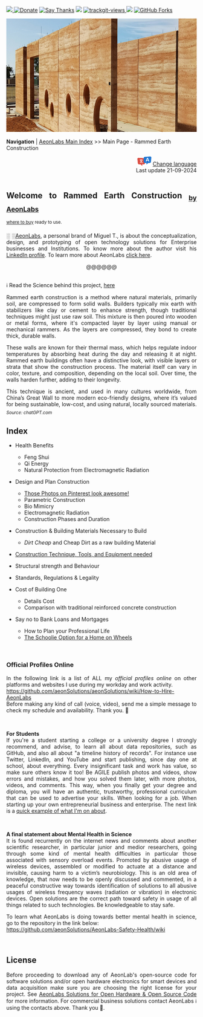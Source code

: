 [![](https://dcbadge.vercel.app/api/server/hw3j3RwfJf) ](https://discord.gg/hw3j3RwfJf)
 [![Donate](https://img.shields.io/badge/donate-$-brown.svg?style=for-the-badge)](http://paypal.me/mtpsilva)
 [![Say Thanks](https://img.shields.io/badge/Say%20Thanks-!-yellow.svg?style=for-the-badge)](https://saythanks.io/to/mtpsilva)
![](https://img.shields.io/github/last-commit/aeonSolutions/openScienceResearch-Smart-DAQ-Device-able-to-Upload-Live-Experimental-Sensor-Data-to-a-Data-Repo?style=for-the-badge)
<a href="https://trackgit.com">
<img src="https://us-central1-trackgit-analytics.cloudfunctions.net/token/ping/lg7xdm3wvd3237y06ujl" alt="trackgit-views" />
</a>
![](https://views.whatilearened.today/views/github/aeonSolutions/Open-Scientific-Research.svg)
[![GitHub Forks](https://img.shields.io/github/forks/aeonSolutions/openScienceResearch-Smart-DAQ-Device-able-to-Upload-Live-Experimental-Sensor-Data-to-a-Data-Repo.svg?style=social&label=Fork&maxAge=2592000)](https://www.github.com/aeonSolutions/openScienceResearch-Smart-DAQ-Device-able-to-Upload-Live-Experimental-Sensor-Data-to-a-Data-Repo/fork)


<p align="center">
   <img src="https://github.com/aeonSolutions/aeonlabs-open-science-rammed_earth_project/blob/main/media/rammed_earth_banner.png" height="300">
</p>

**Navigation** | [AeonLabs Main Index](https://github.com/aeonSolutions/aeonSolutions/blob/main/aeonSolutions-Main-Index.md)  >> Main Page - Rammed Earth Construction


<div align="right">
   <img height="25" src="https://github.com/aeonSolutions/aeonSolutions/blob/main/media/language-icon.png"> 
 <a href="">Change language</a> <br>
Last update 21-09-2024
</div>

<br>

<div align="justify">

## Welcome to Rammed Earth Construction <sub> [by AeonLabs](https://github.com/aeonSolutions/aeonSolutions/blob/main/aeonSolutions-Main-Index.md)  </sub>
<sup> [where to buy](https://github.com/aeonSolutions/PCB-Prototyping-Catalogue/wiki/Where-to-Buy) ready to use. </sup>

░ ░[AeonLabs](https://www.linkedin.com/company/aeonlabs/), a personal brand of Miguel T., is about the conceptualization, design, and prototyping of open technology solutions for Enterprise businesses and Institutions. To know more about the author visit his [LinkedIn profile](https://www.linkedin.com/in/migueltomas/). To learn more about AeonLabs [click here](https://github.com/aeonSolutions/aeonSolutions/blob/main/aeonSolutions-Main-Index.md).

<div align="center">
@@@@@@
</div> <br>

ℹ️ Read the Science behind this project, [here](https://github.com/aeonSolutions/aeonlabs-open-science-rammed_earth_project/wiki)

Rammed earth construction is a method where natural materials, primarily soil, are compressed to form solid walls. Builders typically mix earth with stabilizers like clay or cement to enhance strength, though traditional techniques might just use raw soil. This mixture is then poured into wooden or metal forms, where it's compacted layer by layer using manual or mechanical rammers. As the layers are compressed, they bond to create thick, durable walls.

These walls are known for their thermal mass, which helps regulate indoor temperatures by absorbing heat during the day and releasing it at night. Rammed earth buildings often have a distinctive look, with visible layers or strata that show the construction process. The material itself can vary in color, texture, and composition, depending on the local soil. Over time, the walls harden further, adding to their longevity.

This technique is ancient, and used in many cultures worldwide, from China’s Great Wall to more modern eco-friendly designs, where it’s valued for being sustainable, low-cost, and using natural, locally sourced materials. <sub> *Source: chatGPT.com* </sub>

## Index
- Health Benefits
  - Feng Shui
  - Qi Energy
  - Natural Protection from Electromagnetic Radiation 
 
- Design and Plan Construction
  - [Those Photos on Pinterest look awesome!](https://www.pinterest.com/pin/7388786866440713/)
  - Parametric Construction
  - Bio Mimicry
  - Electromagnetic Radiation
  - Construction Phases and Duration 

- Construction & Building Materials Necessary to Build
  - *Dirt Cheap* and Cheap Dirt as a raw building Material 
- [Construction Technique, Tools, and Equipment needed](https://www.youtube.com/@RedEarthRanch)
- Structural strength and Behaviour
- Standards, Regulations & Legality
- Cost of Building One
  - Details Cost  
  - Comparison with traditional reinforced concrete construction
- Say no to Bank Loans and Mortgages
  - How to Plan your Professional Life
  - [The Schoolie Option for a Home on Wheels](https://www.youtube.com/@ChuckCassadyYT) 

<br>

### Official Profiles Online
In the following link is a list of ALL my *official profiles online* on other platforms and websites I use during my workday and work activity. <br>
https://github.com/aeonSolutions/aeonSolutions/wiki/How-to-Hire-AeonLabs <br>
Before making any kind of call (voice, video), send me a simple message to check my schedule and availability. Thank you. 🙏

<br>

**For Students** <br>
If you're a student starting a college or a university degree I strongly recommend, and advise, to learn all about data repositories, such as GitHub, and also all about "a timeline history of records". For instance use Twitter, LinkedIn, and YouTube and start publishing, since day one at school, about everything. Every insignificant task and work has value, so make sure others know it too! Be AGILE publish photos and videos, show errors and mistakes, and how you solved them later, with more photos, videos, and comments. This way, when you finally get your degree and diploma, you will have an authentic, trustworthy, professional curriculum that can be used to advertise your skills. When looking for a job. When starting up your own entrepreneurial business and enterprise. The next link is a [quick example of what I'm on about](https://www.youtube.com/watch?v=nfB3nzbTPTA).

<br>

**A final statement about Mental Health in Science** <br>
It is found recurrently on the internet news and comments about another scientific researcher, in particular junior and medior researchers, going through some kind of mental health difficulties in particular those associated with sensory overload events. Promoted by abusive usage of wireless devices, assembled or modified to actuate at a distance and invisible, causing harm to a victim’s neurobiology. This is an old area of knowledge, that now needs to be openly discussed and commented, in a peaceful constructive way towards identification of solutions to all abusive usages of wireless frequency waves (radiation or vibration) in electronic devices. Open solutions are the correct path toward safety in usage of all things related to such technologies. Be knowledgeable to stay safe.

To learn what AeonLabs is doing towards better mental health in science, go to the repository in the link below: <br>
https://github.com/aeonSolutions/AeonLabs-Safety-Health/wiki

<br>

## License

Before proceeding to download any of AeonLab's open-source code for software solutions and/or open hardware electronics for smart devices and data acquisition make sure you are choosing the right license for your project. See [AeonLabs Solutions for Open Hardware & Open Source Code](https://github.com/aeonSolutions/aeonSolutions/wiki/AeonLabs-Licensing) for more information. For commercial business solutions contact AeonLabs ℹ️ using the contacts above. Thank you 🙏.

<br>
